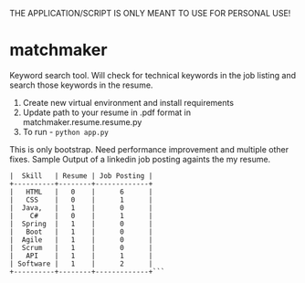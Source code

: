 THE APPLICATION/SCRIPT IS ONLY MEANT TO USE FOR PERSONAL USE!

# matchmaker
Keyword search tool. Will check for technical keywords in the job listing and search those keywords in the resume.

1. Create new virtual environment and install requirements
2. Update path to your resume in .pdf format in matchmaker.resume.resume.py
3. To run -  `python app.py`

This is only bootstrap. Need performance improvement and multiple other fixes.
Sample Output of a linkedin job posting againts the my resume. 
```+----------+--------+-------------+
|  Skill   | Resume | Job Posting |
+----------+--------+-------------+
|   HTML   |   0    |      6      |
|   CSS    |   0    |      1      |
|  Java,   |   1    |      0      |
|    C#    |   0    |      1      |
|  Spring  |   1    |      0      |
|   Boot   |   1    |      0      |
|  Agile   |   1    |      0      |
|  Scrum   |   1    |      0      |
|   API    |   1    |      1      |
| Software |   1    |      2      |
+----------+--------+-------------+```
